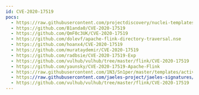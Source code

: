```yaml
---
id: CVE-2020-17519
pocs:
  - https://raw.githubusercontent.com/projectdiscovery/nuclei-templates/master/cves/2020/CVE-2020-17519.yaml
  - https://github.com/B1anda0/CVE-2020-17519
  - https://github.com/QmF0c3UK/CVE-2020-17519
  - https://github.com/dolevf/apache-flink-directory-traversal.nse
  - https://github.com/hoanx4/CVE-2020-17519
  - https://github.com/murataydemir/CVE-2020-17519
  - https://github.com/radbsie/CVE-2020-17519-Exp
  - https://github.com/vulhub/vulhub/tree/master/flink/CVE-2020-17519
  - https://github.com/yaunsky/CVE-2020-17519-Apache-Flink
  - https://raw.githubusercontent.com/1N3/Sn1per/master/templates/active/CVE-2020-17519_-_Apache_Flink_Path_Traversal.sh
  - https://raw.githubusercontent.com/jaeles-project/jaeles-signatures/master/cves/apache-flink-lfi-cve-2020-17519.yamlcourses:
  - https://github.com/vulhub/vulhub/tree/master/flink/CVE-2020-17519
---
```

